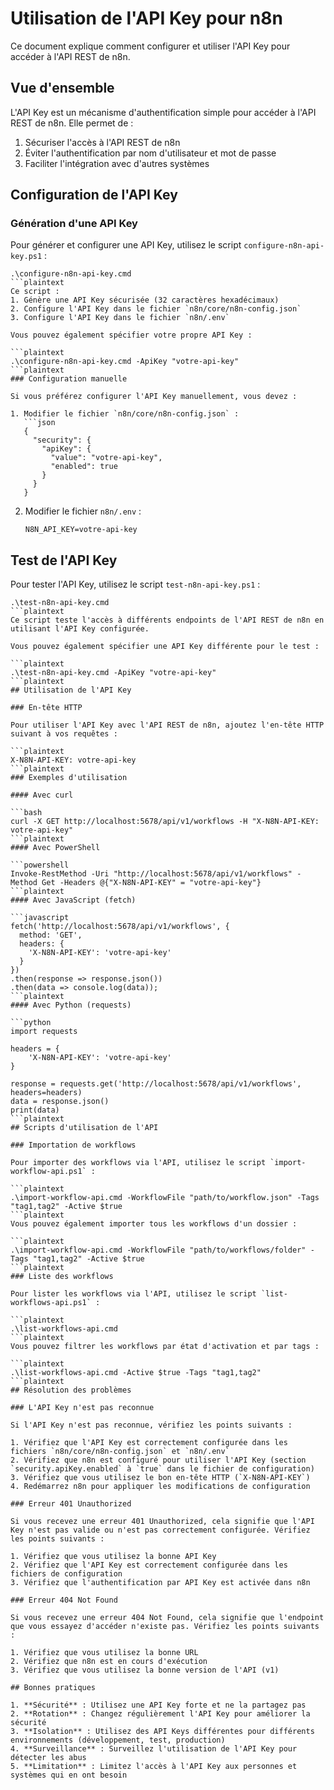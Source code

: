# Utilisation de l'API Key pour n8n

Ce document explique comment configurer et utiliser l'API Key pour accéder à l'API REST de n8n.

## Vue d'ensemble

L'API Key est un mécanisme d'authentification simple pour accéder à l'API REST de n8n. Elle permet de :

1. Sécuriser l'accès à l'API REST de n8n
2. Éviter l'authentification par nom d'utilisateur et mot de passe
3. Faciliter l'intégration avec d'autres systèmes

## Configuration de l'API Key

### Génération d'une API Key

Pour générer et configurer une API Key, utilisez le script `configure-n8n-api-key.ps1` :

```plaintext
.\configure-n8n-api-key.cmd
```plaintext
Ce script :
1. Génère une API Key sécurisée (32 caractères hexadécimaux)
2. Configure l'API Key dans le fichier `n8n/core/n8n-config.json`
3. Configure l'API Key dans le fichier `n8n/.env`

Vous pouvez également spécifier votre propre API Key :

```plaintext
.\configure-n8n-api-key.cmd -ApiKey "votre-api-key"
```plaintext
### Configuration manuelle

Si vous préférez configurer l'API Key manuellement, vous devez :

1. Modifier le fichier `n8n/core/n8n-config.json` :
   ```json
   {
     "security": {
       "apiKey": {
         "value": "votre-api-key",
         "enabled": true
       }
     }
   }
   ```

2. Modifier le fichier `n8n/.env` :
   ```
   N8N_API_KEY=votre-api-key
   ```

## Test de l'API Key

Pour tester l'API Key, utilisez le script `test-n8n-api-key.ps1` :

```plaintext
.\test-n8n-api-key.cmd
```plaintext
Ce script teste l'accès à différents endpoints de l'API REST de n8n en utilisant l'API Key configurée.

Vous pouvez également spécifier une API Key différente pour le test :

```plaintext
.\test-n8n-api-key.cmd -ApiKey "votre-api-key"
```plaintext
## Utilisation de l'API Key

### En-tête HTTP

Pour utiliser l'API Key avec l'API REST de n8n, ajoutez l'en-tête HTTP suivant à vos requêtes :

```plaintext
X-N8N-API-KEY: votre-api-key
```plaintext
### Exemples d'utilisation

#### Avec curl

```bash
curl -X GET http://localhost:5678/api/v1/workflows -H "X-N8N-API-KEY: votre-api-key"
```plaintext
#### Avec PowerShell

```powershell
Invoke-RestMethod -Uri "http://localhost:5678/api/v1/workflows" -Method Get -Headers @{"X-N8N-API-KEY" = "votre-api-key"}
```plaintext
#### Avec JavaScript (fetch)

```javascript
fetch('http://localhost:5678/api/v1/workflows', {
  method: 'GET',
  headers: {
    'X-N8N-API-KEY': 'votre-api-key'
  }
})
.then(response => response.json())
.then(data => console.log(data));
```plaintext
#### Avec Python (requests)

```python
import requests

headers = {
    'X-N8N-API-KEY': 'votre-api-key'
}

response = requests.get('http://localhost:5678/api/v1/workflows', headers=headers)
data = response.json()
print(data)
```plaintext
## Scripts d'utilisation de l'API

### Importation de workflows

Pour importer des workflows via l'API, utilisez le script `import-workflow-api.ps1` :

```plaintext
.\import-workflow-api.cmd -WorkflowFile "path/to/workflow.json" -Tags "tag1,tag2" -Active $true
```plaintext
Vous pouvez également importer tous les workflows d'un dossier :

```plaintext
.\import-workflow-api.cmd -WorkflowFile "path/to/workflows/folder" -Tags "tag1,tag2" -Active $true
```plaintext
### Liste des workflows

Pour lister les workflows via l'API, utilisez le script `list-workflows-api.ps1` :

```plaintext
.\list-workflows-api.cmd
```plaintext
Vous pouvez filtrer les workflows par état d'activation et par tags :

```plaintext
.\list-workflows-api.cmd -Active $true -Tags "tag1,tag2"
```plaintext
## Résolution des problèmes

### L'API Key n'est pas reconnue

Si l'API Key n'est pas reconnue, vérifiez les points suivants :

1. Vérifiez que l'API Key est correctement configurée dans les fichiers `n8n/core/n8n-config.json` et `n8n/.env`
2. Vérifiez que n8n est configuré pour utiliser l'API Key (section `security.apiKey.enabled` à `true` dans le fichier de configuration)
3. Vérifiez que vous utilisez le bon en-tête HTTP (`X-N8N-API-KEY`)
4. Redémarrez n8n pour appliquer les modifications de configuration

### Erreur 401 Unauthorized

Si vous recevez une erreur 401 Unauthorized, cela signifie que l'API Key n'est pas valide ou n'est pas correctement configurée. Vérifiez les points suivants :

1. Vérifiez que vous utilisez la bonne API Key
2. Vérifiez que l'API Key est correctement configurée dans les fichiers de configuration
3. Vérifiez que l'authentification par API Key est activée dans n8n

### Erreur 404 Not Found

Si vous recevez une erreur 404 Not Found, cela signifie que l'endpoint que vous essayez d'accéder n'existe pas. Vérifiez les points suivants :

1. Vérifiez que vous utilisez la bonne URL
2. Vérifiez que n8n est en cours d'exécution
3. Vérifiez que vous utilisez la bonne version de l'API (v1)

## Bonnes pratiques

1. **Sécurité** : Utilisez une API Key forte et ne la partagez pas
2. **Rotation** : Changez régulièrement l'API Key pour améliorer la sécurité
3. **Isolation** : Utilisez des API Keys différentes pour différents environnements (développement, test, production)
4. **Surveillance** : Surveillez l'utilisation de l'API Key pour détecter les abus
5. **Limitation** : Limitez l'accès à l'API Key aux personnes et systèmes qui en ont besoin
